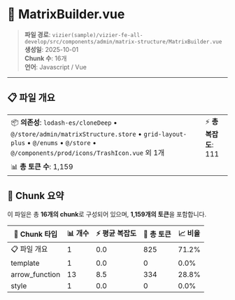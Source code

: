# 📄 MatrixBuilder.vue

> **파일 경로**: `vizier(sample)/vizier-fe-all-develop/src/components/admin/matrix-structure/MatrixBuilder.vue`  
> **생성일**: 2025-10-01  
> **Chunk 수**: 16개  
> **언어**: Javascript / Vue
---





## 📋 파일 개요

| | |
|--|--|
| 📦 **의존성**: `lodash-es/cloneDeep` • `@/store/admin/matrixStructure.store` • `grid-layout-plus` • `@/enums` • `@/store` • `@/components/prod/icons/TrashIcon.vue` 외 1개 | ⚡ **총 복잡도**: 111 |
| 📊 **총 토큰 수**: 1,159 |  |






## 🧩 Chunk 요약

이 파일은 총 **16개의 chunk**로 구성되어 있으며, **1,159개의 토큰**을 포함합니다.

| 🧩 Chunk 타입 | 📊 개수 | ⚡ 평균 복잡도 | 📝 총 토큰 | 📈 비율 |
|---------------|--------|-------------|----------|--------|
| 📋 파일 개요 | 1 | 0.0 | 825 | 71.2% |
| template | 1 | 0.0 | 0 | 0.0% |
| arrow_function | 13 | 8.5 | 334 | 28.8% |
| style | 1 | 0.0 | 0 | 0.0% |

